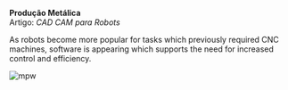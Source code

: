 **Produção Metálica**
<br />Artigo: *CAD CAM para Robots*

As robots become more popular for tasks which previously required CNC machines, software is appearing which supports the need for increased control and efficiency.

![mpw](/assets/images/success/mpw.jpg)